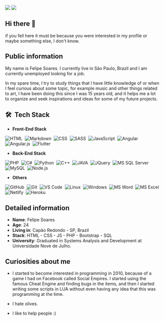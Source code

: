 <a target='_blank' href="https://www.linkedin.com/in/felipe-soares-a07663153/">
        <img src="https://img.shields.io/badge/LinkedIn-0077B5?style=for-the-badge&logo=linkedin&logoColor=white"></a>
<a target='_blank' href="https://twitter.com/virtuallipe">
        <img src="https://img.shields.io/badge/Twitter-1DA1F2?style=for-the-badge&logo=twitter&logoColor=white">
    </a>

## Hi there 👋 
 
if you fell here it must be because you were interested in my profile or maybe something else, I don't know.
  
## Public information

My name is Felipe Soares. I currently live in São Paulo, Brazil and I am currently unemployed looking for a job. 

In my spare time, I try to study things that I have little knowledge of or when I feel curious about some topic, for example music and other things related to art, I have been doing this since I was 15 years old, and it helps me a lot to organize and seek inspirations and ideas for some of my future projects.

## 🛠 &nbsp;Tech Stack
 
* **Front-End Stack**

![HTML](https://img.shields.io/badge/HTML5-E34F26?style=for-the-badge&logo=html5&logoColor=white)&nbsp;
![Markdown](https://img.shields.io/badge/Markdown-000000?style=for-the-badge&logo=markdown&logoColor=white)&nbsp;
![CSS](https://img.shields.io/badge/CSS3-1572B6?style=for-the-badge&logo=css3&logoColor=white)&nbsp;
![SASS](https://img.shields.io/badge/Sass-CC6699?style=for-the-badge&logo=sass&logoColor=white)&nbsp;
![JavaScript](https://img.shields.io/badge/JavaScript-F7DF1E?style=for-the-badge&logo=javascript&logoColor=black)&nbsp;
![Angular](https://img.shields.io/badge/Angular-DD0031?style=for-the-badge&logo=angular&logoColor=white)&nbsp;
![Angular.js](https://img.shields.io/badge/AngularJS-E23237?style=for-the-badge&logo=angularjs&logoColor=white)&nbsp;
![Flutter](https://img.shields.io/badge/Flutter-02569B?style=for-the-badge&logo=flutter&logoColor=white)&nbsp;


* **Back-End Stack**

![PHP](https://img.shields.io/badge/PHP-777BB4?style=for-the-badge&logo=php&logoColor=white)&nbsp;
![C#](https://img.shields.io/badge/C%23-239120?style=for-the-badge&logo=c-sharp&logoColor=white)&nbsp;
![Python](https://img.shields.io/badge/Python-3776AB?style=for-the-badge&logo=python&logoColor=white)&nbsp;
![C++](https://img.shields.io/badge/C%2B%2B-00599C?style=for-the-badge&logo=c%2B%2B&logoColor=white)&nbsp;
![JAVA](https://img.shields.io/badge/Java-ED8B00?style=for-the-badge&logo=java&logoColor=white)&nbsp;
![JQuery](https://img.shields.io/badge/jQuery-0769AD?style=for-the-badge&logo=jquery&logoColor=white)&nbsp;
![MS SQL Server](https://img.shields.io/badge/Microsoft_SQL_Server-CC2927?style=for-the-badge&logo=microsoft-sql-server&logoColor=white)&nbsp;
![MySQL](https://img.shields.io/badge/MySQL-00000F?style=for-the-badge&logo=mysql&logoColor=white)&nbsp;
![Node.js](https://img.shields.io/badge/Node.js-43853D?style=for-the-badge&logo=node.js&logoColor=white)&nbsp;



* **Others**

![GitHub](https://img.shields.io/badge/GitHub-100000?style=for-the-badge&logo=github&logoColor=white)&nbsp;
![Git](https://img.shields.io/badge/Git-E34F26?style=for-the-badge&logo=git&logoColor=white)&nbsp;
![VS Code](https://img.shields.io/badge/Visual%20Studio%20Code-0078d7.svg?style=for-the-badge&logo=visual-studio-code&logoColor=white)&nbsp;
![Linux](https://img.shields.io/badge/Linux-E34F26?style=for-the-badge&logo=linux&logoColor=black)&nbsp;
![Windows](https://img.shields.io/badge/Windows-017AD7?style=for-the-badge&logo=windows&logoColor=white)&nbsp;
![MS Word](https://img.shields.io/badge/Microsoft_Word-2B579A?style=for-the-badge&logo=microsoft-word&logoColor=white)&nbsp;
![MS Excel](https://img.shields.io/badge/Microsoft_Excel-217346?style=for-the-badge&logo=microsoft-excel&logoColor=white)&nbsp;
![Netlify](https://img.shields.io/badge/Netlify-00C7B7?style=for-the-badge&logo=netlify&logoColor=white)&nbsp;
![Heroku](https://img.shields.io/badge/Heroku-430098?style=for-the-badge&logo=heroku&logoColor=white)&nbsp;


## Detailed information

* **Name**: Felipe Soares
* **Age**: 24
* **Living in**: Capão Redondo - SP, Brazil
* **Stack**: HTML - CSS - JS - PHP - Bootstrap - SQL
* **University**: Graduated in Systems Analysis and Development at Universidade Nove de Julho.

## Curiosities about me

* I started to become interested in programming in 2010, because of a game I had on Facebook called Social Empires. I started using the famous Cheat Engine and finding bugs in the items, and then I started writing some scripts in LUA without even having any idea that this was programming at the time. 

* I hate olives.
* I like to help people :)

<!--
**LipeKenway/LipeKenway** is a ✨ _special_ ✨ repository because its `README.md` (this file) appears on your GitHub profile.

Here are some ideas to get you started:

- 🔭 I’m currently working on ...
- 🌱 I’m currently learning ...
- 👯 I’m looking to collaborate on ...
- 🤔 I’m looking for help with ...
- 💬 Ask me about ...
- 📫 How to reach me: ...
- 😄 Pronouns: ...
- ⚡ Fun fact: ...
-->

<br><br>
